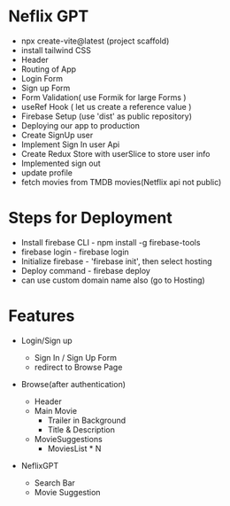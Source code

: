# Neflix GPT

- npx create-vite@latest (project scaffold)
- install tailwind CSS
- Header
- Routing of App
- Login Form
- Sign up Form
- Form Validation( use Formik for large Forms )
- useRef Hook ( let us create a reference value )
- Firebase Setup (use 'dist' as public repository)
- Deploying our app to production
- Create SignUp user 
- Implement Sign In user Api
- Create Redux Store with userSlice to store user info
- Implemented sign out
- update profile
- fetch movies from TMDB movies(Netflix api not public)

# Steps for Deployment
- Install firebase CLI - npm install -g firebase-tools
- firebase login - firebase login
- Initialize firebase - 'firebase init', then select hosting
- Deploy command - firebase deploy
- can use custom domain name also (go to Hosting)


# Features
- Login/Sign up
  - Sign In / Sign Up Form
  - redirect to Browse Page 
  
- Browse(after authentication)
  - Header
  - Main Movie
     - Trailer in Background
     - Title & Description
  - MovieSuggestions
       - MoviesList * N

- NeflixGPT
  - Search Bar
  - Movie Suggestion
